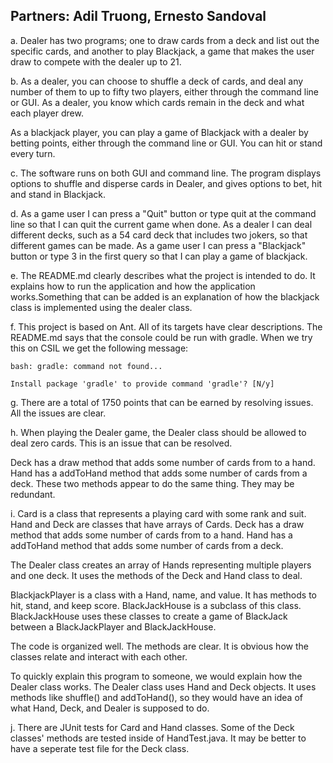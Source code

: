 ## Partners: Adil Truong, Ernesto Sandoval

a. Dealer has two programs; one to draw cards from a deck and list out the specific cards, and another to play Blackjack, a game that makes the user draw to compete with the dealer up to 21.

b. As a dealer, you can choose to shuffle a deck of cards, and deal any number of them to up to fifty two players, either through the command line or GUI. As a dealer, you know which cards remain in the deck and what each player drew. 

As a blackjack player, you can play a game of Blackjack with a dealer by betting points, either through the command line or GUI. You can hit or stand every turn. 

c. The software runs on both GUI and command line. The program displays options to shuffle and disperse cards in Dealer, and gives options to bet, hit and stand in Blackjack.

d. As a game user I can press a "Quit" button or type quit at the command line so that I can quit the current game when done.
As a dealer I can deal different decks, such as a 54 card deck that includes two jokers, so that different games can be made.
As a game user I can press a "Blackjack" button or type 3 in the first query so that I can play a game of blackjack. 

e. The README.md clearly describes what the project is intended to do. It explains how to run the application and how the application works.Something that can be added is an explanation of how the blackjack class is implemented using the dealer class. 

f. This project is based on Ant. All of its targets have clear descriptions. 
The README.md says that the console could be run with gradle. When we try this on CSIL we get the following message:

`bash: gradle: command not found...`

`Install package 'gradle' to provide command 'gradle'? [N/y] `

g. There are a total of 1750 points that can be earned by resolving issues. All the issues are clear. 

h. When playing the Dealer game, the Dealer class should be allowed to deal zero cards. This is an issue that can be resolved. 

Deck has a draw method that adds some number of cards from to a hand. Hand has a addToHand method that adds some number of cards from a deck. These two methods appear to do the same thing. They may be redundant.


i. Card is a class that represents a playing card with some rank and suit. Hand and Deck are classes that have arrays of Cards. Deck has a draw method that adds some number of cards from to a hand. Hand has a addToHand method that adds some number of cards from a deck. 

The Dealer class creates an array of Hands representing multiple players and one deck. It uses the methods of the Deck and Hand class to deal. 

BlackjackPlayer is a class with a Hand, name, and value. It has methods to hit, stand, and keep score. BlackJackHouse is a subclass of this class. BlackJackHouse uses these classes to create a game of BlackJack between a BlackJackPlayer and BlackJackHouse. 

The code is organized well. The methods are clear. It is obvious how the classes relate and interact with each other. 

To quickly explain this program to someone, we would explain how the Dealer class works. The Dealer class uses Hand and Deck objects. It uses methods like shuffle() and addToHand(), so they would have an idea of what Hand, Deck, and Dealer is supposed to do. 


j. There are JUnit tests for Card and Hand classes. Some of the Deck classes' methods are tested inside of HandTest.java. It may be better to have a seperate test file for the Deck class. 
